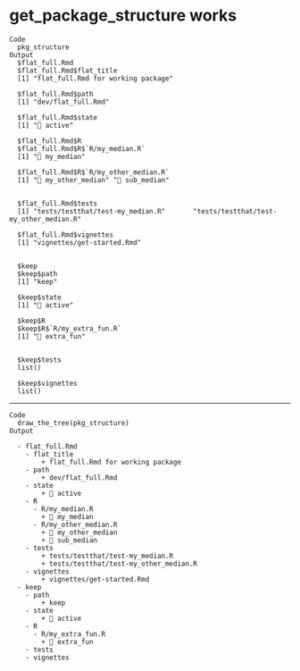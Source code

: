 # get_package_structure works

    Code
      pkg_structure
    Output
      $flat_full.Rmd
      $flat_full.Rmd$flat_title
      [1] "flat_full.Rmd for working package"
      
      $flat_full.Rmd$path
      [1] "dev/flat_full.Rmd"
      
      $flat_full.Rmd$state
      [1] "🍏 active"
      
      $flat_full.Rmd$R
      $flat_full.Rmd$R$`R/my_median.R`
      [1] "👀 my_median"
      
      $flat_full.Rmd$R$`R/my_other_median.R`
      [1] "👀 my_other_median" "🙈 sub_median"     
      
      
      $flat_full.Rmd$tests
      [1] "tests/testthat/test-my_median.R"       "tests/testthat/test-my_other_median.R"
      
      $flat_full.Rmd$vignettes
      [1] "vignettes/get-started.Rmd"
      
      
      $keep
      $keep$path
      [1] "keep"
      
      $keep$state
      [1] "🍏 active"
      
      $keep$R
      $keep$R$`R/my_extra_fun.R`
      [1] "🙈 extra_fun"
      
      
      $keep$tests
      list()
      
      $keep$vignettes
      list()
      
      

---

    Code
      draw_the_tree(pkg_structure)
    Output
      
      - flat_full.Rmd
        - flat_title
            + flat_full.Rmd for working package
        - path
            + dev/flat_full.Rmd
        - state
            + 🍏 active
        - R
          - R/my_median.R
            + 👀 my_median
          - R/my_other_median.R
            + 👀 my_other_median
            + 🙈 sub_median
        - tests
            + tests/testthat/test-my_median.R
            + tests/testthat/test-my_other_median.R
        - vignettes
            + vignettes/get-started.Rmd
      - keep
        - path
            + keep
        - state
            + 🍏 active
        - R
          - R/my_extra_fun.R
            + 🙈 extra_fun
        - tests
        - vignettes

